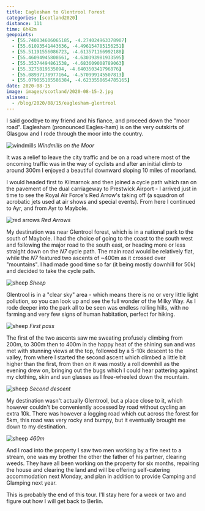 ```yaml
--- 
title: Eaglesham to Glentrool Forest
categories: [scotland2020]
distance: 111
time: 6h42m
geopoints: 
  - [55.740834606065185, -4.274024963378907]
  - [55.61093541443636, -4.496154785156251]
  - [55.51191556086723, -4.613571166992188]
  - [55.46094945808661, -4.630393981933595]
  - [55.35374494861538, -4.683609008789063]
  - [55.3275819535094, -4.640350341796876]
  - [55.08937178977164, -4.570999145507813]
  - [55.079055105586384, -4.6233558654785165]
date: 2020-08-15
image: images/scotland/2020-08-15-2.jpg
aliases:
  - /blog/2020/08/15/eaglesham-glentrool
---
```


I said goodbye to my friend and his fiance, and proceed down the "moor road".
Eaglesham (pronounced Eagles-ham) is on the very outskirts of Glasgow and I rode through the moor into
the country.

![windmills](/images/scotland/2020-08-15-1.jpg)
_Windmills on the Moor_

It was a relief to leave the city traffic and be on a road where most of the
oncoming traffic was in the way of cyclists and after an initial climb to
around 300m I enjoyed a beautiful downward sloping 10 miles of moorland.

I would headed first to Kilmarnok and then joined a cycle path which ran on
the pavement of the dual carriageway to Prestwick Airport - I arrived just in
time to see the Royal Air Force's Red Arrow's taking off (a squadron of acrobatic jets
used at air shows and special events). From here I continued to Ayr, and from
Ayr to Maybole.

![red arrows](/images/scotland/2020-08-15-2.jpg)
_Red Arrows_

My destination was near Glentrool forest, which is in a national park to the
south of Maybole. I had the choice of going to the coast to the south west and following the
major road to the south east, or heading more or less straight down on the
_N7_ cycle path. The main road would be relatively flat, while the _N7_
featured two ascents of ~400m as it crossed over "mountains". I had made good
time so far (it being mostly downhill for 50k) and decided to take the cycle
path.

![sheep](/images/scotland/2020-08-15-3.jpg)
_Sheep_

Glentrool is in a "clear sky" area - which means there is no or very little
light pollution, so you can look up and see the full wonder of the Milky Way.
As I rode deeper into the park all to be seen was endless rolling hills, with
no farming and very few signs of human habitation, perfect for hiking.

![sheep](/images/scotland/2020-08-15-4.jpg)
_First pass_

The first of the two ascents saw me sweating profusely climbing from 200m, to
300m then to 400m in the happy heat of the shining sun and was met with
stunning views at the top, followed by a 5-10k descent to the valley, from
where I started the second ascent which climbed a little bit higher than the
first, from then on it was mostly a roll downhill as the evening drew on,
bringing out the bugs which I could hear pattering against my clothing, skin
and sun glasses as I free-wheeled down the mountain.

![sheep](/images/scotland/2020-08-15-6.jpg)
_Second descent_

My destination wasn't actually Glentrool, but a place close to it, which
however couldn't be conveniently accessed by road without cycling an extra
10k. There was however a logging road which cut across the forest for 5km,
this road was very rocky and bumpy, but it eventually brought me down to my
destination.

![sheep](/images/scotland/2020-08-15-7.jpg)
_460m_

And I road into the property I saw two men working by a fire next to a stream,
one was my brother the other the father of his partner, clearing weeds. They
have all been working on the property for six months, repairing the house and
clearing the land and will be offering self-catering accommodation next
Monday, and plan in addition to provide Camping and Glamping next year.

This is probably the end of this tour. I'll stay here for a week or two and
figure out how I will get back to Berlin.

